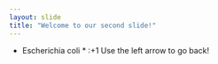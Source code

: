 ```yaml
---
layout: slide
title: "Welcome to our second slide!"
---
```

* Escherichia coli * :+1
Use the left arrow to go back!

